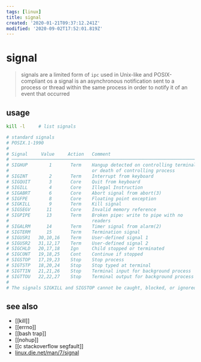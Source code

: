 ```yaml
---
tags: [linux]
title: signal
created: '2020-01-21T09:37:12.241Z'
modified: '2020-09-02T17:52:01.819Z'
---
```


# signal

> signals are a limited form of `ipc` used in Unix-like and POSIX-compliant os
> a signal is an asynchronous notification sent to a process or thread within the same process in order to notify it of an event that occurred

## usage
```sh
kill -l     # list signals

# standard signals
# POSIX.1-1990
# 
# Signal     Value     Action   Comment
# ──────────────────────────────────────────────────────────────────────
# SIGHUP        1       Term    Hangup detected on controlling terminal
#                               or death of controlling process
# SIGINT        2       Term    Interrupt from keyboard
# SIGQUIT       3       Core    Quit from keyboard
# SIGILL        4       Core    Illegal Instruction
# SIGABRT       6       Core    Abort signal from abort(3)
# SIGFPE        8       Core    Floating point exception
# SIGKILL       9       Term    Kill signal
# SIGSEGV      11       Core    Invalid memory reference
# SIGPIPE      13       Term    Broken pipe: write to pipe with no
#                               readers
# SIGALRM      14       Term    Timer signal from alarm(2)
# SIGTERM      15       Term    Termination signal
# SIGUSR1   30,10,16    Term    User-defined signal 1
# SIGUSR2   31,12,17    Term    User-defined signal 2
# SIGCHLD   20,17,18    Ign     Child stopped or terminated
# SIGCONT   19,18,25    Cont    Continue if stopped
# SIGSTOP   17,19,23    Stop    Stop process
# SIGTSTP   18,20,24    Stop    Stop typed at terminal
# SIGTTIN   21,21,26    Stop    Terminal input for background process
# SIGTTOU   22,22,27    Stop    Terminal output for background process
# 
# The signals SIGKILL and SIGSTOP cannot be caught, blocked, or ignored.
```

## see also
- [[kill]]
- [[errno]]
- [[bash trap]]
- [[nohup]]
- [[c stackoverflow segfault]]
- [linux.die.net/man/7/signal](https://linux.die.net/man/7/signal)
